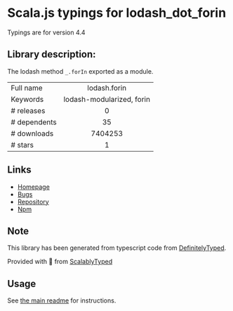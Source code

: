 
# Scala.js typings for lodash_dot_forin

Typings are for version 4.4

## Library description:
The lodash method `_.forIn` exported as a module.

|                    |                 |
| ------------------ | :-------------: |
| Full name          | lodash.forin |
| Keywords           | lodash-modularized, forin |
| # releases         | 0 |
| # dependents       | 35 |
| # downloads        | 7404253 |
| # stars            | 1 |

## Links
- [Homepage](https://lodash.com/)
- [Bugs](https://github.com/lodash/lodash/issues)
- [Repository](https://github.com/lodash/lodash)
- [Npm](https://www.npmjs.com/package/lodash.forin)
    


## Note
This library has been generated from typescript code from [DefinitelyTyped](https://definitelytyped.org).

Provided with :purple_heart: from [ScalablyTyped](https://github.com/oyvindberg/ScalablyTyped)

## Usage
See [the main readme](../../readme.md) for instructions.



